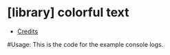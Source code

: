 # [library] colorful text
- [Credits](https://gamesense.pub/forums/viewtopic.php?id=37410)

#Usage:
This is the code for the example console logs.
